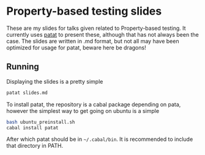 Property-based testing slides
=============================

These are my slides for talks given related to Property-based testing. It
currently uses [patat](https://github.com/jaspervdj/patat) to present these,
although that has not always been the case. The slides are written in .md format,
but not all may have been optimized for usage for patat, beware here be dragons!

Running
-------

Displaying the slides is a pretty simple

```bash
patat slides.md
```

To install patat, the repository is a cabal package depending on pata,
however the simplest way to get going on ubuntu is a simple

```bash
bash ubuntu_preinstall.sh
cabal install patat
```

After which patat should be in `~/.cabal/bin`. It is recommended to
include that directory in PATH.
